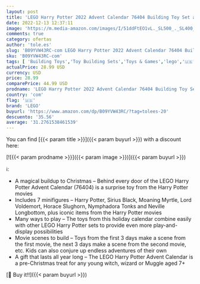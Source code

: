 ```yaml
---
layout: post
title: 'LEGO Harry Potter 2022 Advent Calendar 76404 Building Toy Set and Minifigures; Countdown to Christmas for Kids  Boys and Girls Ages 7+  334 Pieces '
date: 2022-12-13 12:37:11
image: 'https://m.media-amazon.com/images/I/51ddFtEO1vL._SL500_._SL400_.jpg'
comments: true
category: ofertas
author: 'tole.es'
slug: 'B09YVW43RC-com LEGO Harry Potter 2022 Advent Calendar 76404 Building Toy...'
sku: 'B09YVW43RC-com'
tags: [ 'Building Toys','Toy Building Sets','Toys & Games','lego','🇺🇸', ]
actualPrice: 28.99 USD
currency: USD
price: 28.99
comparePrice: 44.99 USD
prodname: 'LEGO Harry Potter 2022 Advent Calendar 76404 Building Toy Set and Minifigures; Countdown to Christmas for Kids  Boys and Girls Ages 7+  334 Pieces '
country: 'com'
flag: '🇺🇸'
brand: 'LEGO'
buyurl: 'https://www.amazon.com/dp/B09YVW43RC/?tag=tolees-20'
descuento: '35.56'
average: '31.2761538461539'
---
```


You can find [{{< param title >}}]({{< param buyurl >}}) with a discount here:

[![{{< param prodname >}}]({{< param image >}})]({{< param buyurl >}})

ℹ️:

- A magical buildup to Christmas – Behind every door of the LEGO Harry Potter Advent Calendar (76404) is a surprise toy from the Harry Potter movies
- Includes 7 minifigures – Harry Potter, Sirius Black, Moaning Myrtle, Lord Voldemort, Horace Slughorn, Nymphadora Tonks and Neville Longbottom, plus iconic items from the Harry Potter movies
- Many ways to play – The toys from this holiday calendar combine easily with other LEGO Harry Potter sets to provide even more play-and-display possibilities
- Movie scenes to build – Toys from the first 3 days make a scene from the first movie, the next 3 days make a scene from the second movie, etc. Kids can also conjure up endless adventures of their own
- A gift that lasts all year long – The LEGO Harry Potter Advent Calendar is a pre-Christmas treat for any young witch, wizard or Muggle aged 7+

[🛒 Buy it!!]({{< param buyurl >}})
